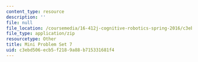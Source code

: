 ```yaml
---
content_type: resource
description: ''
file: null
file_location: /coursemedia/16-412j-cognitive-robotics-spring-2016/c3ebd506ecb5f2189a88b715331681f4_MIT16_412JS16_MiniPSet7_infinite_horizon_probabilistic_planning.zip
file_type: application/zip
resourcetype: Other
title: Mini Problem Set 7
uid: c3ebd506-ecb5-f218-9a88-b715331681f4
---
```

